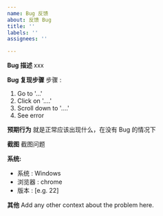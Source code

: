 ```yaml
---
name: Bug 反馈
about: 反馈 Bug
title: ''
labels: ''
assignees: ''

---
```


**Bug 描述**
xxx

**Bug 复现步骤**
步骤 :
1. Go to '...'
2. Click on '....'
3. Scroll down to '....'
4. See error

**预期行为**
就是正常应该出现什么，在没有 Bug 的情况下

**截图**
截图问题

**系统:**
 - 系统 : Windows
 - 浏览器 : chrome
 - 版本 : [e.g. 22]

**其他**
Add any other context about the problem here.
